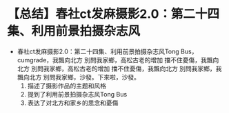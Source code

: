 # 【总结】春社ct发麻摄影2.0：第二十四集、利用前景拍摄杂志风

-   春社ct发麻摄影2.0：第二十四集、利用前景拍摄杂志风Tong Bus， cumgrade，我飄向北方 別問我家鄉，高松古老的增加 擋不住憂傷，我飄向北方 別問我家鄉，高松古老的增加 擋不住憂傷，我飄向北方 別問我家鄉，我飄向北方 別問我家鄉，沙發。下來啦，沙發。
    1.  描述了摄影作品的主题和风格
    2.  提到了利用前景拍摄杂志风Tong Bus
    3.  表达了对北方和家乡的思念和憂傷